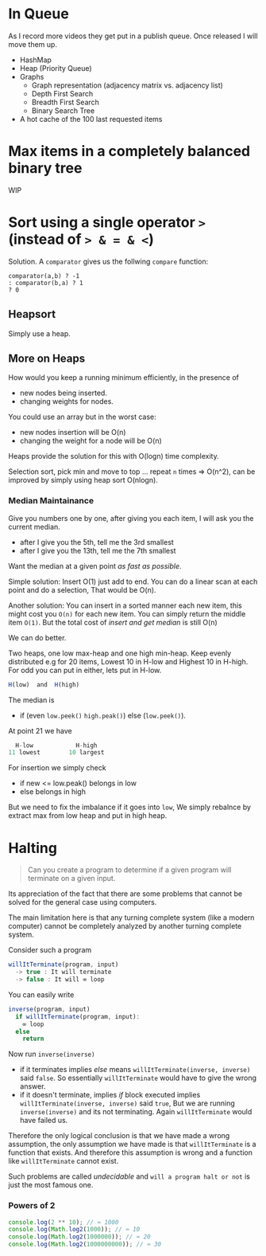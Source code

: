 # In Queue
As I record more videos they get put in a publish queue. Once released I will move them up.

* HashMap
* Heap (Priority Queue)
* Graphs
  * Graph representation (adjacency matrix vs. adjacency list)
  * Depth First Search
  * Breadth First Search
  * Binary Search Tree
* A hot cache of the 100 last requested items

# Max items in a completely balanced binary tree
WIP

# Sort using a single operator `>` (instead of `> & = & <`)
Solution. A `comparator` gives us the follwing `compare` function:
```
comparator(a,b) ? -1
: comparator(b,a) ? 1
? 0
```

## Heapsort
Simply use a heap.

## More on Heaps
How would you keep a running minimum efficiently, in the presence of
* new nodes being inserted.
* changing weights for nodes.

You could use an array but in the worst case:
* new nodes insertion will be O(n)
* changing the weight for a node will be O(n)

Heaps provide the solution for this with O(logn) time complexity.

Selection sort, pick min and move to top ... repeat `n` times => O(n^2), can be improved by simply using heap sort O(nlogn).

### Median Maintainance
Give you numbers one by one, after giving you each item, I will ask you the current median.
* after I give you the 5th, tell me the 3rd smallest
* after I give you the 13th, tell me the 7th smallest

Want the median at a given point *as fast as possible*.

Simple solution: Insert O(1) just add to end. You can do a linear scan at each point and do a selection, That would be O(n).

Another solution: You can insert in a sorted manner each new item, this might cost you `O(n)` for each new item. You can simply return the middle item `O(1)`. But the total cost of *insert and get median* is still O(n)

We can do better.

Two heaps, one low max-heap and one high min-heap. Keep evenly distributed e.g for 20 items, Lowest 10 in H-low and Highest 10 in H-high. For odd you can put in either, lets put in H-low.

```js
H(low)  and  H(high)
```

The median is
- if (even `low.peek()` `high.peak()`) else (`low.peek()`).

At point 21 we have

```js
  H-low            H-high
11 lowest        10 largest
```

For insertion we simply check
- if new <= low.peak() belongs in low
- else belongs in high

But we need to fix the imbalance if it goes into `low`, We simply rebalnce by extract max from low heap and put in high heap.

# Halting

> Can you create a program to determine if a given program will terminate on a given input.

Its appreciation of the fact that there are some problems that cannot be solved for the general case using computers.

The main limitation here is that any turning complete system (like a modern computer) cannot be completely analyzed by another turning complete system.

Consider such a program

```js
willItTerminate(program, input)
  -> true : It will terminate
  -> false : It will ∞ loop
```

You can easily write
```js
inverse(program, input)
  if willItTerminate(program, input):
    ∞ loop
  else
    return
```

Now run `inverse(inverse)`
- if it terminates implies *else* means `willItTerminate(inverse, inverse)` said `false`. So essentially `willItTerminate` would have to give the wrong answer.
- if it doesn't terminate, implies *if* block executed implies `willItTerminate(inverse, inverse)` said `true`, But we are running `inverse(inverse)` and its not terminating. Again `willItTerminate` would have failed us.

Therefore the only logical conclusion is that we have made a wrong assumption, the only assumption we have made is that `willItTerminate` is a function that exists. And therefore this assumption is wrong and a function like `willItTerminate` cannot exist.

Such problems are called *undecidable* and `will a program halt or not` is just the most famous one.


### Powers of 2
```js
console.log(2 ** 10); // ≈ 1000
console.log(Math.log2(1000)); // ≈ 10
console.log(Math.log2(1000000)); // ≈ 20
console.log(Math.log2(1000000000)); // ≈ 30
```
